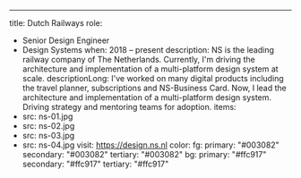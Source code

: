 ---
title: Dutch Railways
role:
  - Senior Design Engineer
  - Design Systems
when: 2018 – present
description: NS is the leading railway company of The Netherlands. Currently, I'm driving the architecture and implementation of a multi-platform design system at scale.
descriptionLong: I've worked on many digital products including the travel planner, subscriptions and NS-Business Card. Now, I lead the architecture and implementation of a multi-platform design system. Driving strategy and mentoring teams for adoption.
items:
  - src: ns-01.jpg
  - src: ns-02.jpg
  - src: ns-03.jpg
  - src: ns-04.jpg
visit: https://design.ns.nl
color:
  fg:
    primary: "#003082"
    secondary: "#003082"
    tertiary: "#003082"
  bg:
    primary: "#ffc917"
    secondary: "#ffc917"
    tertiary: "#ffc917"
